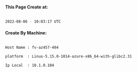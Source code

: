 
   
#### This Page Create at:

```bash

2022-08-06 - 10:03:17 UTC

```

#### Create By Machine:

```bash

Host Name : fv-az457-404

platform  : Linux-5.15.0-1014-azure-x86_64-with-glibc2.31

Ip Local  : 10.1.0.104

```

